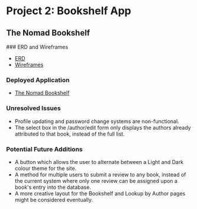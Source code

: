 # Project 2: Bookshelf App
## The Nomad Bookshelf

### ERD and Wireframes
* [ERD]()
* [Wireframes]()

### Deployed Application
* [The Nomad Bookshelf](https://nomadbooks.herokuapp.com/)

### Unresolved Issues
* Profile updating and password change systems are non-functional.
* The select box in the /author/edit form only displays the authors already attributed to that book, instead of the full list.

### Potential Future Additions
* A button which allows the user to alternate between a Light and Dark colour theme for the site.
* A method for multiple users to submit a review to any book, instead of the current system where only one review can be assigned upon a book's entry into the database.
* A more creative layout for the Bookshelf and Lookup by Author pages might be considered eventually.
